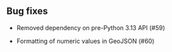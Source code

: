 ## Bug fixes

- Removed dependency on pre-Python 3.13 API (#59)

- Formatting of numeric values in GeoJSON (#60)


